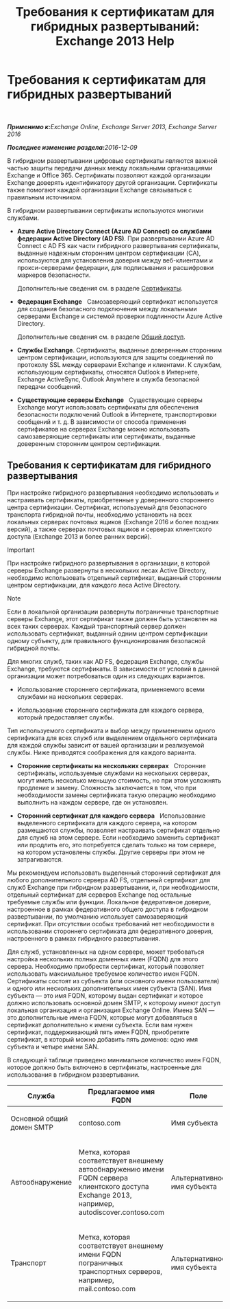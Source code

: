 ﻿---
title: 'Требования к сертификатам для гибридных развертываний: Exchange 2013 Help'
TOCTitle: Требования к сертификатам для гибридных развертываний
ms:assetid: 48d532cc-29f9-4009-9d2d-f19a9c13c320
ms:mtpsurl: https://technet.microsoft.com/ru-ru/library/Hh563848(v=EXCHG.150)
ms:contentKeyID: 50489591
ms.date: 01/11/2018
mtps_version: v=EXCHG.150
ms.translationtype: HT
---

# Требования к сертификатам для гибридных развертываний

 

_<strong>Применимо к:</strong>Exchange Online, Exchange Server 2013, Exchange Server 2016_

_<strong>Последнее изменение раздела:</strong>2016-12-09_

В гибридном развертывании цифровые сертификаты являются важной частью защиты передачи данных между локальными организациями Exchange и Office 365. Сертификаты позволяют каждой организации Exchange доверять идентификатору другой организации. Сертификаты также помогают каждой организации Exchange связываться с правильным источником.

В гибридном развертывании сертификаты используются многими службами.

  - **Azure Active Directory Connect (Azure AD Connect) со службами федерации Active Directory (AD FS)**. При развертывании Azure AD Connect с AD FS как части гибридного развертывания сертификаты, выданные надежным сторонним центром сертификации (CA), используются для установления доверия между веб-клиентами и прокси-серверами федерации, для подписывания и расшифровки маркеров безопасности.
    
    Дополнительные сведения см. в разделе [Сертификаты](http://go.microsoft.com/fwlink/p/?linkid=205993).

  - **Федерация Exchange**   Самозаверяющий сертификат используется для создания безопасного подключения между локальными серверами Exchange и системой проверки подлинности Azure Active Directory.
    
    Дополнительные сведения см. в разделе [Общий доступ](https://technet.microsoft.com/ru-ru/library/dd638083\(v=exchg.150\)).

  - **Службы Exchange**. Сертификаты, выданные доверенным сторонним центром сертификации, используются для защиты соединений по протоколу SSL между серверами Exchange и клиентами. К службам, использующим сертификаты, относятся Outlook в Интернете, Exchange ActiveSync, Outlook Anywhere и служба безопасной передачи сообщений.

  - **Существующие серверы Exchange**   Существующие серверы Exchange могут использовать сертификаты для обеспечения безопасности подключений Outlook в Интернете, транспортировки сообщений и т. д. В зависимости от способа применения сертификатов на серверах Exchange можно использовать самозаверяющие сертификаты или сертификаты, выданные доверенным сторонним центром сертификации.

## Требования к сертификатам для гибридного развертывания

При настройке гибридного развертывания необходимо использовать и настраивать сертификаты, приобретенные у доверенного стороннего центра сертификации. Сертификат, используемый для безопасного транспорта гибридной почты, необходимо установить на всех локальных серверах почтовых ящиков (Exchange 2016 и более поздних версий), а также серверах почтовых ящиков и серверах клиентского доступа (Exchange 2013 и более ранних версий).

> [!IMPORTANT]
> При настройке гибридного развертывания в организации, в которой серверы Exchange развернуты в нескольких лесах Active Directory, необходимо использовать отдельный сертификат, выданный сторонним центром сертификации, для <em>каждого</em> леса Active Directory.


> [!NOTE]
> Если в локальной организации развернуты пограничные транспортные серверы Exchange, этот сертификат также должен быть установлен на всех таких серверах. Каждый транспортный сервер должен использовать сертификат, выданный одним центром сертификации одному субъекту, для правильного функционирования безопасной гибридной почты.


Для многих служб, таких как AD FS, федерация Exchange, службы Exchange, требуются сертификаты. В зависимости от условий в данной организации может потребоваться один из следующих вариантов.

  - Использование стороннего сертификата, применяемого всеми службами на нескольких серверах.

  - Использование стороннего сертификата для каждого сервера, который предоставляет службы.

Тип используемого сертификата и выбор между применением одного сертификата для всех служб или выделением отдельного сертификата для каждой службы зависит от вашей организации и реализуемой службы. Ниже приводятся соображения для каждого варианта.

  - **Сторонние сертификаты на нескольких серверах**   Сторонние сертификаты, используемые службами на нескольких серверах, могут иметь несколько меньшую стоимость, но при этом усложнять продление и замену. Сложность заключается в том, что при необходимости замены сертификата такую операцию необходимо выполнить на каждом сервере, где он установлен.

  - **Сторонний сертификат для каждого сервера**   Использование выделенного сертификата для каждого сервера, на котором размещаются службы, позволяет настраивать сертификат отдельно для служб на этом сервере. Если необходимо заменить сертификат или продлить его, это потребуется сделать только на том сервере, на котором установлены службы. Другие серверы при этом не затрагиваются.

Мы рекомендуем использовать выделенный сторонний сертификат для любого дополнительного сервера AD FS, отдельный сертификат для служб Exchange при гибридном развертывании, и, при необходимости, отдельный сертификат для серверов Exchange под остальные требуемые службы или функции. Локальное федеративное доверие, настроенное в рамках федеративного общего доступа в гибридном развертывании, по умолчанию использует самозаверяющий сертификат. При отсутствии особых требований нет необходимости в использовании стороннего сертификата для федеративного доверия, настроенного в рамках гибридного развертывания.

Для служб, установленных на одном сервере, может требоваться настройка нескольких полных доменных имен (FQDN) для этого сервера. Необходимо приобрести сертификат, который позволяет использовать максимальное требуемое количество имен FQDN. Сертификаты состоят из субъекта (или основного имени пользователя) и одного или нескольких дополнительных имен субъекта (SAN). Имя субъекта — это имя FQDN, которому выдан сертификат и которое должно использовать основной домен SMTP, к которому имеют доступ локальная организация и организация Exchange Online. Имена SAN — это дополнительные имена FQDN, которые могут добавляться в сертификат дополнительно к имени субъекта. Если вам нужен сертификат, поддерживающий пять имен FQDN, приобретите сертификат, в который можно добавить пять доменов: одно имя субъекта и четыре имени SAN.

В следующей таблице приведено минимальное количество имен FQDN, которое должно быть включено в сертификаты, настроенные для использования в гибридном развертывании.


<table>
<colgroup>
<col style="width: 33%" />
<col style="width: 33%" />
<col style="width: 33%" />
</colgroup>
<thead>
<tr class="header">
<th>Служба</th>
<th>Предлагаемое имя FQDN</th>
<th>Поле</th>
</tr>
</thead>
<tbody>
<tr class="odd">
<td><p>Основной общий домен SMTP</p></td>
<td><p>contoso.com</p></td>
<td><p>Имя субъекта</p></td>
</tr>
<tr class="even">
<td><p>Автообнаружение</p></td>
<td><p>Метка, которая соответствует внешнему автообнаружению имени FQDN сервера клиентского доступа Exchange 2013, например, autodiscover.contoso.com</p></td>
<td><p>Альтернативное имя субъекта</p></td>
</tr>
<tr class="odd">
<td><p>Транспорт</p></td>
<td><p>Метка, которая соответствует внешнему имени FQDN пограничных транспортных серверов, например, mail.contoso.com</p></td>
<td><p>Альтернативное имя субъекта</p></td>
</tr>
</tbody>
</table>

